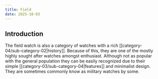 ```yaml
---
title: Field
date: 2025-10-03
---
```

## Introduction 

The field watch is also a category of watches with a rich [[category-04/sub-category-02|history]]. Because of this, they are one of the mostly highly sought after watches amongst enthusiast. Although not as popular with the general population they can be easily recognized due to their simple [[category-03/sub-category-04|features]] and minimalist design. They are sometimes commonly know as military watches by some.



